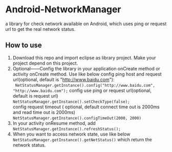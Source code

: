 # Android-NetworkManager
a library for check network available on Android, which uses ping or request url to get the real network status.


How to use
---
1. Download this repo and import eclipse as library project. Make your project depend on this project.
2. Optional——Config the library in your application onCreate method or activity onCreate method. Use like below
    config ping host and request url(optional, default is "http://www.baidu.com"):   
	` NetStatusManager.getInstance().config("http://www.baidu.com", "http://www.baidu.com");`
    config use ping or request url(optional, default is request url)
	`NetStatusManager.getInstance().setCheckType(false);`	
    config request timeout ( optional, default connect time out is 2000ms and read time out is 2000ms)
        `NetStatusManager.getInstance().configTimeOut(2000, 2000)`
3. In your activity onResume method, add 
   `NetStatusManager.getInstance().refreshStatus();`
4. When you want to access network state, use like below
	`NetStatusManager.getInstance().getNetStatus()`  	which return the network status.
